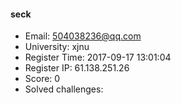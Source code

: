 #### seck  

* Email: 504038236@qq.com  
* University: xjnu  
* Register Time: 2017-09-17 13:01:04  
* Register IP: 61.138.251.26  
* Score: 0  
* Solved challenges: 
